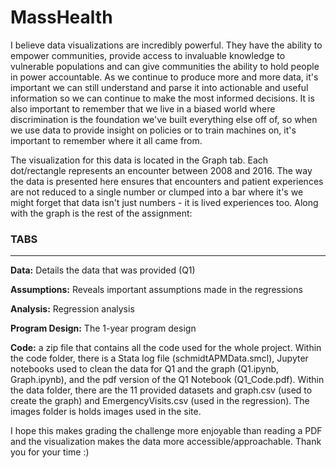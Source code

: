 # MassHealth

I believe data visualizations are incredibly powerful. They have the ability to empower communities, provide access to invaluable knowledge to vulnerable populations and can give communities the ability to hold people in power accountable. As we continue to produce more and more data, it's important we can still understand and parse it into actionable and useful information so we can continue to make the most informed decisions. It is also important to remember that we live in a biased world where discrimination is the foundation we've built everything else off of, so when we use data to provide insight on policies or to train machines on, it's important to remember where it all came from.

The visualization for this data is located in the Graph tab. Each dot/rectangle represents an encounter between 2008 and 2016. The way the data is presented here ensures that encounters and patient experiences are not reduced to a single number or clumped into a bar where it's we might forget that data isn't just numbers - it is lived experiences too. Along with the graph is the rest of the assignment:

### TABS
-------------
**Data:**  Details the data that was provided (Q1)

**Assumptions:** Reveals important assumptions made in the regressions

**Analysis:** Regression analysis

**Program Design:** The 1-year program design

**Code:** a zip file that contains all the code used for the whole project. 
        Within the code folder, there is a Stata log file (schmidtAPMData.smcl), Jupyter notebooks used to clean the data for Q1 and the graph (Q1.ipynb, Graph.ipynb), and the pdf version of the Q1 Notebook (Q1_Code.pdf).
        Within the data folder, there are the 11 provided datasets and graph.csv (used to create the graph) and EmergencyVisits.csv (used in the regression). 
        The images folder is holds images used in the site. 
       
       
I hope this makes grading the challenge more enjoyable than reading a PDF and the visualization makes the data more accessible/approachable.  Thank you for your time :) 
